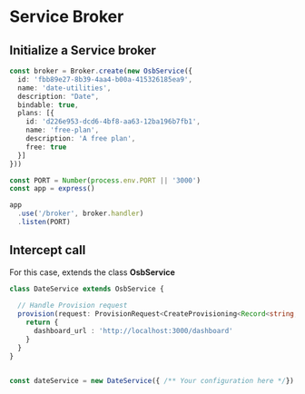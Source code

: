 # Service Broker

## Initialize a Service broker

```ts
const broker = Broker.create(new OsbService({
  id: 'fbb89e27-8b39-4aa4-b00a-415326185ea9',
  name: 'date-utilities',
  description: "Date",
  bindable: true,
  plans: [{
    id: 'd226e953-dcd6-4bf8-aa63-12ba196b7fb1',
    name: 'free-plan',
    description: 'A free plan',
    free: true
  }]
}))

const PORT = Number(process.env.PORT || '3000')
const app = express()

app
  .use('/broker', broker.handler)
  .listen(PORT)

```

## Intercept call
For this case, extends the class __OsbService__ 

```ts
class DateService extends OsbService {
  
  // Handle Provision request
  provision(request: ProvisionRequest<CreateProvisioning<Record<string, any>>>): Provision {
    return {
      dashboard_url : 'http://localhost:3000/dashboard'
    }
  }
}


const dateService = new DateService({ /** Your configuration here */})
```




